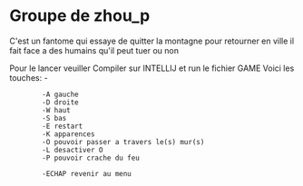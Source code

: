 # Groupe de zhou_p

C'est un fantome qui essaye de quitter la montagne pour retourner en ville il fait face a des humains qu'il peut tuer ou non

Pour le lancer veuiller Compiler sur INTELLIJ et run le fichier GAME
Voici les touches: 	-

			-A gauche
			-D droite
			-W haut
			-S bas
			-E restart
			-K apparences
			-O pouvoir passer a travers le(s) mur(s)
			-L desactiver O
			-P pouvoir crache du feu

			-ECHAP revenir au menu
			
